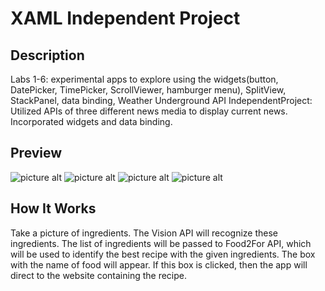 # XAML Independent Project
## Description ##

Labs 1-6: experimental apps to explore using the widgets(button, DatePicker, TimePicker, ScrollViewer, hamburger menu), SplitView, StackPanel, data binding, Weather Underground API 
IndependentProject: Utilized APIs of three different news media to display current news. Incorporated widgets and data binding. 
## Preview ##
![picture alt](https://challengepost-s3-challengepost.netdna-ssl.com/photos/production/software_photos/000/579/755/datas/gallery.jpg)
![picture alt](https://challengepost-s3-challengepost.netdna-ssl.com/photos/production/software_photos/000/579/752/datas/gallery.jpg)
![picture alt](https://challengepost-s3-challengepost.netdna-ssl.com/photos/production/software_photos/000/579/754/datas/gallery.jpg)
![picture alt](https://challengepost-s3-challengepost.netdna-ssl.com/photos/production/software_photos/000/579/756/datas/gallery.jpg)
## How It Works ##
Take a picture of ingredients. The Vision API will recognize these ingredients. The list of ingredients will be passed to Food2For API, which will be used to identify the best recipe with the given ingredients. The box with the name of food will appear. If this box is clicked, then the app will direct to the website containing the recipe. 
